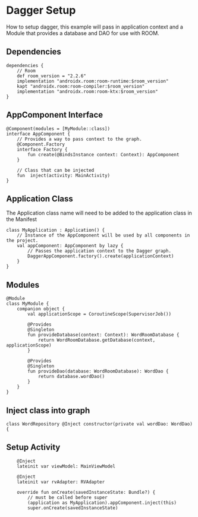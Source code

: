 # Dagger Setup
How to setup dagger, this example will pass in application context and a Module that provides a database and DAO for use with ROOM.

## Dependencies
```
dependencies {
    // Room
    def room_version = "2.2.6"
    implementation "androidx.room:room-runtime:$room_version"
    kapt "androidx.room:room-compiler:$room_version"
    implementation "androidx.room:room-ktx:$room_version"
}
```

## AppComponent Interface
```
@Component(modules = [MyModule::class])
interface AppComponent {
    // Provides a way to pass context to the graph.
    @Component.Factory
    interface Factory {
        fun create(@BindsInstance context: Context): AppComponent
    }

    // Class that can be injected
    fun  inject(activity: MainActivity)
}
```

## Application Class
The Application class name will need to be added to the application class in the Manifest
```
class MyApplication : Application() {
    // Instance of the AppComponent will be used by all components in the project.
    val appComponent: AppComponent by lazy {
        // Passes the application context to the Dagger graph.
        DaggerAppComponent.factory().create(applicationContext)
    }
}
```

## Modules
```
@Module
class MyModule {
    companion object {
        val applicationScope = CoroutineScope(SupervisorJob())

        @Provides
        @Singleton
        fun provideDatabase(context: Context): WordRoomDatabase {
            return WordRoomDatabase.getDatabase(context, applicationScope)
        }

        @Provides
        @Singleton
        fun provideDao(database: WordRoomDatabase): WordDao {
            return database.wordDao()
        }
    }
}
```

## Inject class into graph
```
class WordRepository @Inject constructor(private val wordDao: WordDao) {
```

## Setup Activity

```
    @Inject
    lateinit var viewModel: MainViewModel

    @Inject
    lateinit var rvAdapter: RVAdapter

    override fun onCreate(savedInstanceState: Bundle?) {
        // must be called before super
        (application as MyApplication).appComponent.inject(this)
        super.onCreate(savedInstanceState)
```
